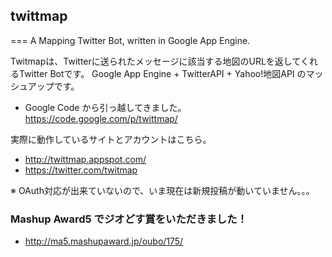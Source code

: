 
## twittmap
===
A Mapping Twitter Bot, written in Google App Engine.


Twitmapは、Twitterに送られたメッセージに該当する地図のURLを返してくれるTwitter Botです。
Google App Engine + TwitterAPI + Yahoo!地図API のマッシュアップです。

- Google Code から引っ越してきました。 https://code.google.com/p/twittmap/

実際に動作しているサイトとアカウントはこちら。
- http://twittmap.appspot.com/
- https://twitter.com/twitmap

※ OAuth対応が出来ていないので、いま現在は新規投稿が動いていません。。。

### Mashup Award5 でジオどす賞をいただきました！

- http://ma5.mashupaward.jp/oubo/175/
